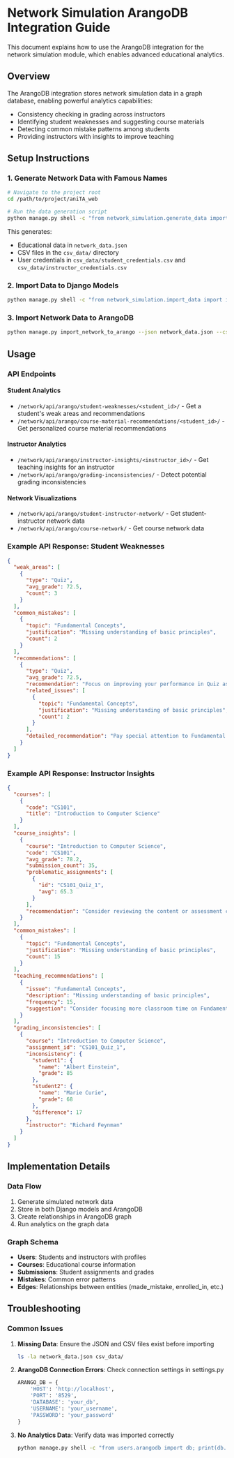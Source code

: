 # Network Simulation ArangoDB Integration Guide

This document explains how to use the ArangoDB integration for the network simulation module, which enables advanced educational analytics.

## Overview

The ArangoDB integration stores network simulation data in a graph database, enabling powerful analytics capabilities:

- Consistency checking in grading across instructors
- Identifying student weaknesses and suggesting course materials
- Detecting common mistake patterns among students
- Providing instructors with insights to improve teaching

## Setup Instructions

### 1. Generate Network Data with Famous Names

```bash
# Navigate to the project root
cd /path/to/project/aniTA_web

# Run the data generation script
python manage.py shell -c "from network_simulation.generate_data import generate_data, save_data_as_csv, save_data_as_json, save_user_credentials_csv; data = generate_data(); save_data_as_csv(data, 'csv_data'); save_data_as_json(data, 'network_data.json'); save_user_credentials_csv(data, 'csv_data')"
```

This generates:
- Educational data in `network_data.json`
- CSV files in the `csv_data/` directory
- User credentials in `csv_data/student_credentials.csv` and `csv_data/instructor_credentials.csv`

### 2. Import Data to Django Models

```bash
python manage.py shell -c "from network_simulation.import_data import import_from_json; import_from_json('network_data.json')"
```

### 3. Import Network Data to ArangoDB

```bash
python manage.py import_network_to_arango --json network_data.json --csv-dir csv_data
```

## Usage

### API Endpoints

#### Student Analytics

- `/network/api/arango/student-weaknesses/<student_id>/` - Get a student's weak areas and recommendations
- `/network/api/arango/course-material-recommendations/<student_id>/` - Get personalized course material recommendations

#### Instructor Analytics

- `/network/api/arango/instructor-insights/<instructor_id>/` - Get teaching insights for an instructor
- `/network/api/arango/grading-inconsistencies/` - Detect potential grading inconsistencies

#### Network Visualizations

- `/network/api/arango/student-instructor-network/` - Get student-instructor network data
- `/network/api/arango/course-network/` - Get course network data

### Example API Response: Student Weaknesses

```json
{
  "weak_areas": [
    {
      "type": "Quiz",
      "avg_grade": 72.5,
      "count": 3
    }
  ],
  "common_mistakes": [
    {
      "topic": "Fundamental Concepts",
      "justification": "Missing understanding of basic principles",
      "count": 2
    }
  ],
  "recommendations": [
    {
      "type": "Quiz",
      "avg_grade": 72.5,
      "recommendation": "Focus on improving your performance in Quiz assignments",
      "related_issues": [
        {
          "topic": "Fundamental Concepts",
          "justification": "Missing understanding of basic principles",
          "count": 2
        }
      ],
      "detailed_recommendation": "Pay special attention to Fundamental Concepts"
    }
  ]
}
```

### Example API Response: Instructor Insights

```json
{
  "courses": [
    {
      "code": "CS101",
      "title": "Introduction to Computer Science"
    }
  ],
  "course_insights": [
    {
      "course": "Introduction to Computer Science",
      "code": "CS101",
      "avg_grade": 78.2,
      "submission_count": 35,
      "problematic_assignments": [
        {
          "id": "CS101_Quiz_1",
          "avg": 65.3
        }
      ],
      "recommendation": "Consider reviewing the content or assessment criteria for these assignments"
    }
  ],
  "common_mistakes": [
    {
      "topic": "Fundamental Concepts",
      "justification": "Missing understanding of basic principles",
      "count": 15
    }
  ],
  "teaching_recommendations": [
    {
      "issue": "Fundamental Concepts",
      "description": "Missing understanding of basic principles",
      "frequency": 15,
      "suggestion": "Consider focusing more classroom time on Fundamental Concepts"
    }
  ],
  "grading_inconsistencies": [
    {
      "course": "Introduction to Computer Science",
      "assignment_id": "CS101_Quiz_1",
      "inconsistency": {
        "student1": {
          "name": "Albert Einstein",
          "grade": 85
        },
        "student2": {
          "name": "Marie Curie",
          "grade": 68
        },
        "difference": 17
      },
      "instructor": "Richard Feynman"
    }
  ]
}
```

## Implementation Details

### Data Flow

1. Generate simulated network data
2. Store in both Django models and ArangoDB
3. Create relationships in ArangoDB graph
4. Run analytics on the graph data

### Graph Schema

- **Users**: Students and instructors with profiles
- **Courses**: Educational course information
- **Submissions**: Student assignments and grades
- **Mistakes**: Common error patterns
- **Edges**: Relationships between entities (made_mistake, enrolled_in, etc.)

## Troubleshooting

### Common Issues

1. **Missing Data**: Ensure the JSON and CSV files exist before importing
   ```bash
   ls -la network_data.json csv_data/
   ```

2. **ArangoDB Connection Errors**: Check connection settings in settings.py
   ```python
   ARANGO_DB = {
       'HOST': 'http://localhost',
       'PORT': '8529',
       'DATABASE': 'your_db',
       'USERNAME': 'your_username',
       'PASSWORD': 'your_password'
   }
   ```

3. **No Analytics Data**: Verify data was imported correctly
   ```bash
   python manage.py shell -c "from users.arangodb import db; print(db.collection('users').count())"
   ```